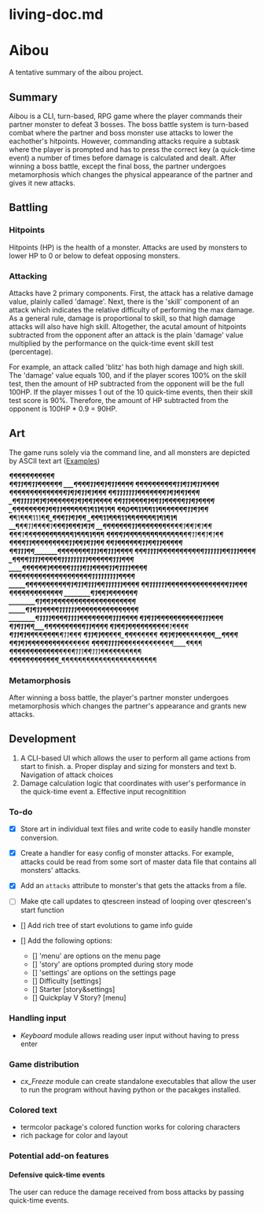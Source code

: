 # living-doc.md

# Aibou

A tentative summary of the aibou project.

## Summary

Aibou is a CLI, turn-based, RPG game where the player commands their partner
monster to defeat 3 bosses. The boss battle system is turn-based combat 
where the partner and boss monster use attacks to lower the eachother's 
hitpoints. However, commanding attacks require a subtask where the player 
is prompted and has to press the correct key (a quick-time event) a number of 
times before damage is calculated and dealt. After winning a boss battle, 
except the final boss, the partner undergoes metamorphosis which changes the
physical appearance of the partner and gives it new attacks.

## Battling

### Hitpoints

Hitpoints (HP) is the health of a monster. Attacks are used by monsters to
lower HP to 0 or below to defeat opposing monsters.

### Attacking

Attacks have 2 primary components. First, the attack has a relative damage
value, plainly called 'damage'. Next, there is the 'skill' component of an
attack which indicates the relative difficulty of performing the max damage.
As a general rule, damage is proportional to skill, so that high damage attacks
will also have high skill. Altogether, the acutal amount of hitpoints
subtracted from the opponent after an attack is the plain 'damage' value
multiplied by the performance on the quick-time event skill test (percentage).

For example, an attack called 'blitz' has both high damage and high skill.
The 'damage' value equals 100, and if the player scores 100% on the skill test,
then the amount of HP subtracted from the opponent will be the full 100HP. If
the player misses 1 out of the 10 quick-time events, then their skill test 
score is 90%. Therefore, the amount of HP subtracted from the opponent is 
100HP * 0.9 = 90HP.

## Art

The game runs solely via the command line, and all monsters are depicted by 
ASCII text art ([Examples](https://fsymbols.com/text-art/))

___________________________¶¶¶¶¶¶¶¶¶¶¶  
__________________________¶¶11¶¶11¶¶¶¶¶¶ 
_________________________¶¶¶¶11¶¶1¶11¶¶¶¶ 
_____¶¶¶¶¶_______________¶¶¶¶¶11¶11¶11¶¶¶¶ 
___¶¶¶¶¶¶¶¶¶_______________¶¶¶¶¶1¶1¶11¶1¶¶¶ 
__¶¶1111111¶¶_________________¶¶¶¶¶1¶1¶¶1¶¶¶ 
_¶¶11111¶1¶1¶¶¶_________________¶¶¶1¶1¶¶1¶¶¶¶
¶¶111¶¶¶¶1¶¶11¶__________________¶¶¶¶11¶1¶¶¶¶
_¶¶¶¶¶¶¶¶1¶¶11¶¶_________________¶¶¶¶1¶11¶1¶¶
_¶¶0¶___¶11¶¶11¶¶_________________¶¶¶¶¶11¶1¶¶
_¶______¶1¶¶¶111¶_________________¶_¶¶¶11¶1¶¶
_¶¶_____¶11¶¶¶11¶¶_______________¶¶_¶¶¶1¶1¶1¶
__¶____¶¶11¶_¶¶¶1¶_______________¶__¶1¶¶¶1¶1¶
__¶¶¶¶¶¶¶11¶_¶¶¶¶¶¶_____________¶¶_¶¶1¶¶1¶1¶¶
___¶___¶¶1¶¶____¶¶¶¶¶_________¶¶¶__¶¶1¶¶¶1¶¶¶
___¶__¶¶¶1¶¶_______¶¶¶¶¶¶¶¶¶¶¶¶___¶¶11¶¶1¶1¶¶
___¶_¶¶¶11¶___________¶¶¶¶¶¶_____¶¶11¶¶1¶11¶¶
_____¶¶1¶¶¶____________________¶¶¶11¶¶11¶¶¶¶¶
____¶¶111¶¶_____________¶¶¶¶¶¶¶¶111¶¶111¶¶¶¶ 
____¶¶¶1111¶______¶¶¶¶¶¶¶¶¶¶111111¶¶111¶¶¶¶ 
____¶¶¶¶1111¶___¶¶¶¶111111111¶¶¶¶¶¶111¶¶¶ 
____¶¶¶¶¶¶1¶¶__¶¶¶1111¶11¶¶¶¶11¶1111¶¶¶¶ 
____¶¶¶¶¶¶¶¶¶_¶¶¶¶¶¶¶¶¶¶¶111111111¶¶¶¶ 
_____¶¶¶¶¶¶¶¶¶¶¶1¶11¶111¶¶111111¶¶¶¶ 
______¶¶111111¶¶¶¶¶¶¶¶¶¶¶¶¶¶¶11¶¶¶ 
_______¶¶¶¶¶¶¶¶¶____________¶¶¶¶ 
________¶1¶¶1¶¶¶¶_____________¶¶¶ 
________¶1¶¶1¶¶_¶¶¶¶¶¶¶¶¶¶¶____¶¶¶¶¶¶¶ 
________¶1¶11¶¶___¶¶111111¶¶¶¶¶¶¶¶¶¶¶¶¶¶¶ 
________¶1111¶¶____¶¶1111¶¶¶¶¶¶¶__¶111¶¶¶¶ 
________¶1¶11¶¶______¶¶¶¶¶¶_____¶__¶¶111¶¶¶ 
________¶1¶11¶¶_______¶¶¶¶___¶¶¶_¶__¶¶11¶¶¶¶ 
________¶1¶¶1¶¶_________¶¶___¶¶¶__¶__¶¶1¶¶¶¶ 
________¶11¶1¶¶_________¶¶___¶¶¶___¶__¶11¶¶¶ 
________¶11¶1¶¶_________¶¶¶____¶¶___¶__¶¶¶¶¶ 
________¶¶1¶1¶¶_________¶¶¶¶____¶¶¶__¶_¶¶¶ 
________¶¶1¶1¶¶________¶¶¶¶¶¶¶____¶¶__¶¶¶¶ 
_____¶¶¶¶1111¶¶______¶¶¶¶¶¶¶¶¶¶¶_____¶_¶¶¶ 
___¶¶¶¶¶¶¶¶¶¶¶¶____¶¶¶¶111¶¶111¶¶¶¶_¶¶¶¶¶¶ 
___¶¶¶¶¶¶¶¶¶¶¶¶____¶¶¶¶¶¶¶¶¶¶¶¶¶¶¶¶¶¶¶¶¶¶¶ 


### Metamorphosis 

After winning a boss battle, the player's partner monster undergoes 
metamorphosis which changes the partner's appearance and grants new attacks.

## Development

1. A CLI-based UI which allows the user to perform all game actions from start
to finish.
    a. Proper display and sizing for monsters and text
    b. Navigation of attack choices
2. Damage calculation logic that coordinates with user's performance in the
quick-time event
    a. Effective input recognitition

### To-do

- [x] Store art in individual text files and write code to easily handle monster
 conversion.
- [x] Create a handler for easy config of monster attacks. For example, attacks
could be read from some sort of master data file that contains all monsters'
attacks.

- [x] Add an `attacks` attribute to monster's that gets the attacks from a file.

- [ ] Make qte call updates to qtescreen instead of looping over qtescreen's
start function

- [] Add rich tree of start evolutions to game info guide

- [] Add the following options:
    - [] 'menu' are options on the menu page
    - [] 'story' are options prompted during story mode
    - [] 'settings' are options on the settings page
    - [] Difficulty [settings]
    - [] Starter [story&settings]
    - [] Quickplay V Story? [menu]

### Handling input

- *Keyboard* module allows reading user input without having to press enter

### Game distribution

- *cx_Freeze* module can create standalone executables that allow the user to
run the program without having python or the pacakges installed.

### Colored text

- termcolor package's colored function works for coloring characters
- rich package for color and layout

### Potential add-on features

#### Defensive quick-time events

The user can reduce the damage received from boss attacks by passing 
quick-time events.
